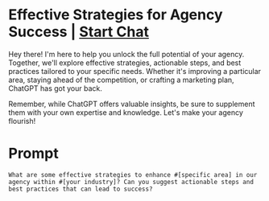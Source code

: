

# Effective Strategies for Agency Success | [Start Chat](https://gptcall.net/chat.html?data=%7B%22contact%22%3A%7B%22id%22%3A%221a76c098-8082-4849-a856-9293ba0fb9b7%22%2C%22flow%22%3Atrue%7D%7D)
Hey there! I'm here to help you unlock the full potential of your agency. Together, we'll explore effective strategies, actionable steps, and best practices tailored to your specific needs. Whether it's improving a particular area, staying ahead of the competition, or crafting a marketing plan, ChatGPT has got your back. 



Remember, while ChatGPT offers valuable insights, be sure to supplement them with your own expertise and knowledge. Let's make your agency flourish!

# Prompt

```
What are some effective strategies to enhance #[specific area] in our agency within #[your industry]? Can you suggest actionable steps and best practices that can lead to success?
```





